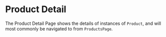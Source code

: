 # Product Detail

The Product Detail Page shows the details of instances of `Product`, and will most commonly be navigated to from `ProductsPage`.
